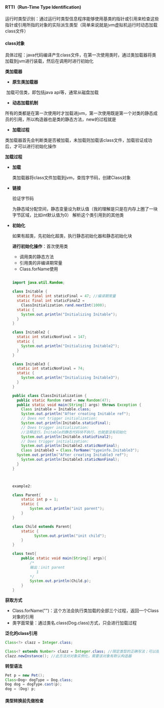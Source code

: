 #### RTTI（Run-Time Type Identification)

运行时类型识别：通过运行时类型信息程序能够使用基类的指针或引用来检查这些指针或引用所指的对象的实际派生类型（简单来说就是jvm虚拟机运行时动态加载class文件）

#### class对象

​	具体过程：java代码编译产生class文件，在第一次使用类时，通过类加载器将类加载到jvm进行装载，然后在调用时进行初始化

**类加载器**

- **原生类加载器**

​		加载可信类，即包括java api等，通常从磁盘加载

- **动态加载机制**

​		所有的类都是在第一次使用时才加载进jvm，第一次使用既是第一个对类的静态成员的引用，所以构造器也是类的静态方法，new的过程就是

- **加载过程**

​		类加载器首先会判断类是否被加载，未加载则加载该class文件，加载验证成功后，才可以进行初始化操作		

**加载过程**

- **加载**

  类加载器将class文件加载到jvm，查找字节码，创建Class对象

- **链接**

  验证字节码

  为静态域分配空间，静态变量设为默认值（我的理解是只是在内存上圈了一块字节区域，比如int默认值为0）  解析这个类引用到的其他类

- **初始化**

  如果有超类，先初始化超类，执行静态初始化器和静态初始化块

  **进行初始化操作**：首次使用类

  - 调用类的静态方法
  - 引用类的非编译期常量
  - Class.forName使用
  
  ```java
  
  import java.util.Random;
  
  class Initable {
    static final int staticFinal = 47; //编译期常量
    static final int staticFinal2 =
      ClassInitialization.rand.nextInt(1000);
    static {
      System.out.println("Initializing Initable");
    }
  }
  
  class Initable2 {
    static int staticNonFinal = 147;
    static {
      System.out.println("Initializing Initable2");
    }
  }
  
  class Initable3 {
    static int staticNonFinal = 74;
    static {
      System.out.println("Initializing Initable3");
    }
  }
  
  public class ClassInitialization {
    public static Random rand = new Random(47);
    public static void main(String[] args) throws Exception {
      Class initable = Initable.class;
      System.out.println("After creating Initable ref");
      // Does not trigger initialization:
      System.out.println(Initable.staticFinal);
      // Does trigger initialization:
      //注释这行，Initable的静态代码块不执行，也就是没有初始化
      System.out.println(Initable.staticFinal2);
      // Does trigger initialization:
      System.out.println(Initable2.staticNonFinal);
      Class initable3 = Class.forName("typeinfo.Initable3");
    System.out.println("After creating Initable3 ref");
      System.out.println(Initable3.staticNonFinal);
    }
  } 
  
  
  
  example2:
  
  class Parent{
      static int p = 1;
      static {
          System.out.println("init parent");
      }
  }
  
  class Child extends Parent{
      static {
            System.out.println("init child");
      }
  }
  
  class text{
      public static void main(String[] args){
          /*
          输出：init parent
          	 1
          */
          System.out.println(Child.p); 
      }
  }
  ```
  

**获取方式**

- Class.forName("")：这个方法会执行类加载的全部三个过程，返回一个Class对象的引用
- 类字面常量：通过类名.class(Dog.class)方式，只会进行加载过程

**泛化的class引用**

```java
Class<?> clazz = Integer.class;

Class<? extends Number> clazz = Integer.class; //限定类型的正确写法；可以指向Number以及Number子类的Class对象
clazz.newInstance(); //此方法对对象实例化，需要该对象有默认构造器
```

**转型语法**

```java
Pet p = new Pet();
Class<Dog> dogType = Dog.class;
Dog dog = dogType.cast(p);
dog = (Dog) p;
```



#### 类型转换前先做检查 

